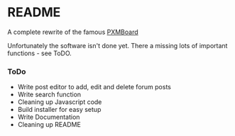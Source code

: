 # README #

A complete rewrite of the famous [PXMBoard](https://sourceforge.net/projects/pxmboard)

Unfortunately the software isn't done yet. There a missing lots of important functions - see ToDO.

### ToDo ###

* Write post editor to add, edit and delete forum posts
* Write search function
* Cleaning up Javascript code
* Build installer for easy setup
* Write Documentation
* Cleaning up README
